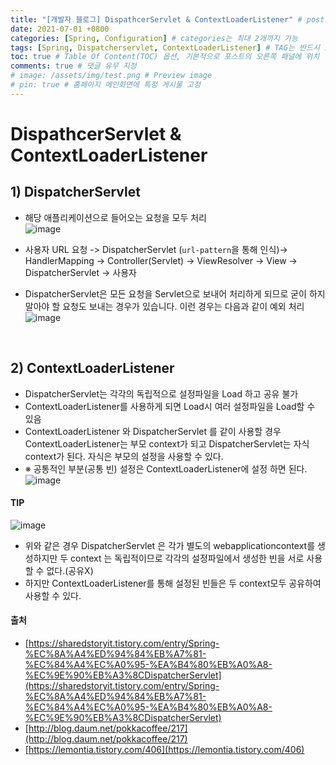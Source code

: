 ```yaml
---
title: "[개발자 블로그] DispathcerServlet & ContextLoaderListener" # post의 layout이 기본적으로 post로 설정되어있어서 Front Matter에 따로 layout변수를 만들어 주지 않아도 됨
date: 2021-07-01 +0800
categories: [Spring, Configuration] # categories는 최대 2개까지 가능
tags: [Spring, Dispatcherservlet, ContextLoaderListener] # TAG는 반드시 소문자로 이루어져야함, 0~무한개까지 지정 가능
toc: true # Table Of Content(TOC) 옵션, 기본적으로 포스트의 오른쪽 패널에 위치
comments: true # 댓글 유무 지정
# image: /assets/img/test.png # Preview image
# pin: true # 홈페이지 메인화면에 특정 게시물 고정
---
```




# DispathcerServlet & ContextLoaderListener

## 1) DispatcherServlet

- 해당 애플리케이션으로 들어오는 요청을 모두 처리<br>
![image](https://user-images.githubusercontent.com/44339530/98519899-b7eaad00-22b4-11eb-894c-0f653a8a78e8.png)<br>

- 사용자 URL 요청 -> DispatcherServlet (`url-pattern`을 통해 인식)-> HandlerMapping -> Controller(Servlet) -> ViewResolver -> View -> DispatcherServlet -> 사용자

- DispatcherServlet은 모든 요청을 Servlet으로 보내어 처리하게 되므로 굳이 하지 말아야 할 요청도 보내는 경우가 있습니다. 이런 경우는 다음과 같이 예외 처리<br>
![image](https://user-images.githubusercontent.com/44339530/98520021-e10b3d80-22b4-11eb-84eb-1daa2d42b914.png)
<br>

## 2) ContextLoaderListener

- DispatcherServlet는 각각의 독립적으로 설정파일을 Load 하고 공유 불가
- ContextLoaderListener를 사용하게 되면 Load시 여러 설정파일을 Load할 수 있음
- ContextLoaderListener 와 DispatcherServlet 를 같이 사용할 경우 ContextLoaderListener는 부모 context가 되고 DispatcherServlet는 자식 context가 된다. 자식은 부모의 설정을 사용할 수 있다.
- ※ 공통적인 부분(공통 빈) 설정은 ContextLoaderListener에 설정 하면 된다.<br>
![image](https://user-images.githubusercontent.com/44339530/98520351-40694d80-22b5-11eb-95c7-d169fe8e1c06.png)<br>

#### TIP
![image](https://user-images.githubusercontent.com/44339530/98520744-d69d7380-22b5-11eb-9976-aabbda54a8e7.png)
<br>

- 위와 같은 경우 DispatcherServlet 은 각가 별도의 webapplicationcontext를 생성하지만 두 context 는 독립적이므로 각각의 설정파일에서 생성한 빈을 서로 사용할 수 없다.(공유X)
- 하지만 ContextLoaderListener를 통해 설정된 빈들은 두 context모두 공유하여 사용할 수 있다.

#### 출처
- [https://sharedstoryit.tistory.com/entry/Spring-%EC%8A%A4%ED%94%84%EB%A7%81-%EC%84%A4%EC%A0%95-%EA%B4%80%EB%A0%A8-%EC%9E%90%EB%A3%8CDispatcherServlet](https://sharedstoryit.tistory.com/entry/Spring-%EC%8A%A4%ED%94%84%EB%A7%81-%EC%84%A4%EC%A0%95-%EA%B4%80%EB%A0%A8-%EC%9E%90%EB%A3%8CDispatcherServlet)
- [http://blog.daum.net/pokkacoffee/217](http://blog.daum.net/pokkacoffee/217)
- [https://lemontia.tistory.com/406](https://lemontia.tistory.com/406)